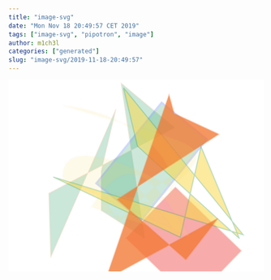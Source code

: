 ```yaml
---
title: "image-svg"
date: "Mon Nov 18 20:49:57 CET 2019"
tags: ["image-svg", "pipotron", "image"]
author: m1ch3l
categories: ["generated"]
slug: "image-svg/2019-11-18-20:49:57"
---
```


![](image.svg)
